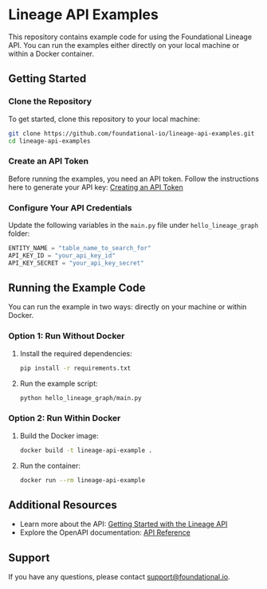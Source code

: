 # Lineage API Examples

This repository contains example code for using the Foundational Lineage API. You can run the examples either directly on your local machine or within a Docker container.

## Getting Started

### Clone the Repository
To get started, clone this repository to your local machine:
```sh
git clone https://github.com/foundational-io/lineage-api-examples.git
cd lineage-api-examples
```

### Create an API Token
Before running the examples, you need an API token. Follow the instructions here to generate your API key:
[Creating an API Token](https://docs.foundational.io/en/articles/9920307-creating-api-token)

### Configure Your API Credentials
Update the following variables in the `main.py` file under `hello_lineage_graph` folder:
```python
ENTITY_NAME = "table_name_to_search_for"
API_KEY_ID = "your_api_key_id"
API_KEY_SECRET = "your_api_key_secret"
```

## Running the Example Code
You can run the example in two ways: directly on your machine or within Docker.

### Option 1: Run Without Docker
1. Install the required dependencies:
   ```sh
   pip install -r requirements.txt
   ```
2. Run the example script:
   ```sh
   python hello_lineage_graph/main.py
   ```

### Option 2: Run Within Docker
1. Build the Docker image:
   ```sh
   docker build -t lineage-api-example .
   ```
2. Run the container:
   ```sh
   docker run --rm lineage-api-example
   ```

## Additional Resources
- Learn more about the API: [Getting Started with the Lineage API](https://docs.foundational.io/en/articles/10067204-getting-started-with-the-lineage-api)
- Explore the OpenAPI documentation: [API Reference](https://api.foundational.io/api/v1/docs)

## Support
If you have any questions, please contact [support@foundational.io](mailto:support@foundational.io).

